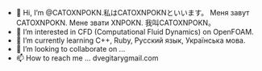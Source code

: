 - 👋 Hi, I’m @CATOXNPOKN.私はCATOXNPOKNといいます。 Меня завут CATOXNPOKN. Мене звати XNPOKN. 我叫CATOXNPOKN。 
- 👀 I’m interested in CFD (Computational Fluid Dynamics) on OpenFOAM.
- 🌱 I’m currently learning C++, Ruby,  Русский язык, Українська мова.
- 💞️ I’m looking to collaborate on ...
- 📫 How to reach me ... dvegitary<at>gmail.com

<!---
CATOXNPOKN/CATOXNPOKN is a ✨ special ✨ repository because its `README.md` (this file) appears on your GitHub profile.
You can click the Preview link to take a look at your changes.
--->
